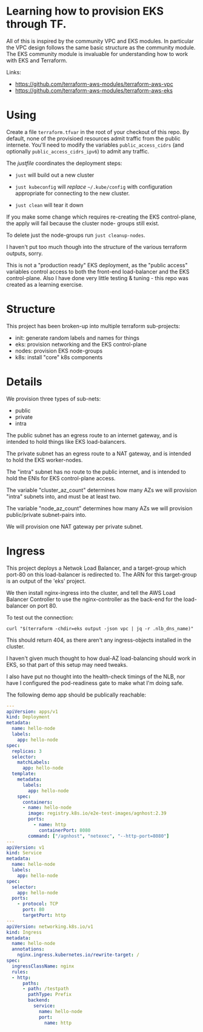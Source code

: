 
# Learning how to provision EKS through TF.

All of this is inspired by the community VPC and EKS modules. In
particular the VPC design follows the same basic structure as
the community module. The EKS community module is invaluable
for understanding how to work with EKS and Terraform.

Links:
* https://github.com/terraform-aws-modules/terraform-aws-vpc
* https://github.com/terraform-aws-modules/terraform-aws-eks

# Using

Create a file `terraform.tfvar` in the root of your checkout
of this repo. By default, none of the provisioed resources
admit traffic from the public internete. You'll need to modify
the variables `public_access_cidrs` (and optionally
`public_access_cidrs_ipv6`) to admit any traffic.

The *justfile* coordinates the deployment steps:

* `just` will build out a new cluster
+ `just kubeconfig` will *replace* `~/.kube/config` with
  configuration appropriate for connecting to the new
  cluster.
* `just clean` will tear it down

If you make some change which requires re-creating the EKS
control-plane, the apply will fail because the cluster node-
groups still exist.

To delete just the node-groups run `just cleanup-nodes`.

I haven't put too much though into the structure of the
various terraform outputs, sorry.

This is not a "production ready" EKS deployment, as the "public
access" variables control access to both the front-end load-balancer
and the EKS control-plane. Also I have done very little testing
& tuning - this repo was created as a learning exercise.

# Structure

This project has been broken-up into multiple terraform
sub-projects:

- init: generate random labels and names for things
- eks: provision networking and the EKS control-plane
- nodes: provision EKS node-groups
- k8s: install "core" k8s components

# Details

We provision three types of sub-nets:

- public
- private
- intra

The public subnet has an egress route to an internet gateway, and
is intended to hold things like EKS load-balancers.

The private subnet has an egress route to a NAT gateway, and is
intended to hold the EKS worker-nodes.

The "intra" subnet has no route to the public internet, and is
intended to hold the ENIs for EKS control-plane access.

The variable "cluster_az_count" determines how many AZs we will
provision "intra" subnets into, and must be at least two.

The variable "node_az_count" determines how many AZs we will
provision public/private subnet-pairs into.

We will provision one NAT gateway per private subnet.

# Ingress

This project deploys a Netwok Load Balancer, and a target-group
which port-80 on this load-balancer is redirected to. The ARN for
this target-group is an output of the 'eks' project.

We then install nginx-ingress into the cluster, and tell the AWS
Load Balancer Controller to use the nginx-controller as the back-end
for the load-balancer on port 80.

To test out the connection:

```
curl "$(terraform -chdir=eks output -json vpc | jq -r .nlb_dns_name)"
```

This should return 404, as there aren't any ingress-objects installed
in the cluster.

I haven't given much thought to how dual-AZ load-balancing should
work in EKS, so that part of this setup may need tweaks.

I also have put no thought into the health-check timings of the NLB,
nor have I configured the pod-readiness gate to make what I'm doing
safe.

The following demo app should be publically reachable:

```yaml
---
apiVersion: apps/v1
kind: Deployment
metadata:
  name: hello-node
  labels:
    app: hello-node
spec:
  replicas: 3
  selector:
    matchLabels:
      app: hello-node
  template:
    metadata:
      labels:
        app: hello-node
    spec:
      containers:
      - name: hello-node
        image: registry.k8s.io/e2e-test-images/agnhost:2.39
        ports:
          - name: http
            containerPort: 8080
        command: ["/agnhost", "netexec", "--http-port=8080"]
---
apiVersion: v1
kind: Service
metadata:
  name: hello-node
  labels:
    app: hello-node
spec:
  selector:
    app: hello-node
  ports:
    - protocol: TCP
      port: 80
      targetPort: http
---
apiVersion: networking.k8s.io/v1
kind: Ingress
metadata:
  name: hello-node
  annotations:
    nginx.ingress.kubernetes.io/rewrite-target: /
spec:
  ingressClassName: nginx
  rules:
  - http:
      paths:
      - path: /testpath
        pathType: Prefix
        backend:
          service:
            name: hello-node
            port:
              name: http
```
